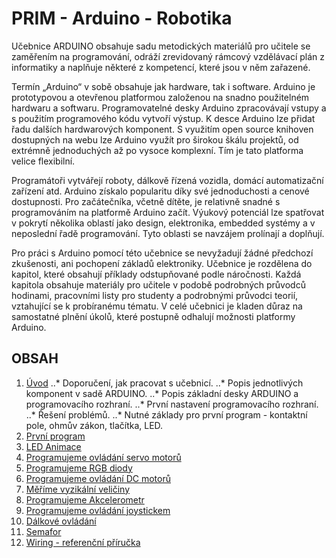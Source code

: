 # PRIM - Arduino - Robotika

Učebnice ARDUINO obsahuje sadu metodických materiálů pro učitele se zaměřením na programování, odráží zrevidovaný rámcový vzdělávací plán z informatiky a naplňuje některé z kompetencí, které jsou v něm zařazené.

Termín „Arduino“ v sobě obsahuje jak hardware, tak i software. Arduino je prototypovou a otevřenou platformou založenou na snadno použitelném hardwaru a softwaru. Programovatelné desky Arduino zpracovávají vstupy a s použitím programového kódu vytvoří výstup. K desce Arduino lze přidat řadu dalších hardwarových komponent. S využitím open source knihoven dostupných na webu lze Arduino využít pro širokou škálu projektů, od extrémně jednoduchých až po vysoce komplexní. Tím je tato platforma velice flexibilní.

Programátoři vytvářejí roboty, dálkově řízená vozidla, domácí automatizační zařízení atd. Arduino získalo popularitu díky své jednoduchosti a cenové dostupnosti. Pro začátečníka, včetně dítěte, je relativně snadné s programováním na platformě Arduino začít. Výukový potenciál lze spatřovat v pokrytí několika oblastí jako design, elektronika, embedded systémy a v neposlední řadě programování. Tyto oblasti se navzájem prolínají a doplňují.

Pro práci s Arduino pomocí této učebnice se nevyžadují žádné předchozí zkušenosti, ani pochopení základů elektroniky. Učebnice je rozdělena do kapitol, které obsahují příklady odstupňované podle náročnosti. Každá kapitola obsahuje materiály pro učitele v podobě podrobných průvodců hodinami, pracovními listy pro studenty a podrobnými průvodci teorií, vztahující se k probíranému tématu. V celé učebnici je kladen důraz na samostatné plnění úkolů, které postupně odhalují možnosti platformy Arduino.

## OBSAH

1. [Úvod](https://github.com/Nowis75/PRIM/tree/master/Experiments/_Uvod) 
..* Doporučení, jak pracovat s učebnicí.
..* Popis jednotlivých komponent v sadě ARDUINO. 
..* Popis základní desky ARDUINO a programovacího rozhraní.
..* První nastavení programovacího rozhraní.
..* Řešení problémů.
..* Nutné základy pro první program - kontaktní pole, ohmův zákon, tlačítka, LED.
2. [První program](https://github.com/Nowis75/PRIM/tree/master/Experiments/01_PRVNI_PROGRAM) 
3. [LED Animace](https://github.com/Nowis75/PRIM/tree/master/Experiments/02_LED_ANIMATION) 
4. [Programujeme ovládání servo motorů](https://github.com/Nowis75/PRIM/tree/master/Experiments/03_SERVO) 
5. [Programujeme RGB diody](https://github.com/Nowis75/PRIM/tree/master/Experiments/04_RGB_LED) 
6. [Programujeme ovládání DC motorů](https://github.com/Nowis75/PRIM/tree/master/Experiments/05_MOTOR_DC) 
7. [Měříme vyzikální veličiny](https://github.com/Nowis75/PRIM/tree/master/Experiments/06_THERMO_DISPLAY) 
8. [Programujeme Akcelerometr](https://github.com/Nowis75/PRIM/tree/master/Experiments/07_ACCELEROMETER) 
9. [Programujeme ovládání joystickem](https://github.com/Nowis75/PRIM/tree/master/Experiments/08_JOYSTICK) 
10. [Dálkové ovládání](https://github.com/Nowis75/PRIM/tree/master/Experiments/09_IR_REMOTE_CONTROL) 
11. [Semafor](https://github.com/Nowis75/PRIM/tree/master/Experiments/10_SEMAPHORE) 
12. [Wiring - referenční příručka](https://github.com/Nowis75/PRIM/tree/master/Experiments/Wiring%20-%20refere%C4%8Dn%C3%AD%20p%C5%99%C3%ADru%C4%8Dka)
